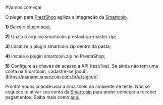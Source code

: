 #Vamos começar

O plugin para [PrestShop](http://www.prestashop.com/) agiliza a integração da [Smartcoin](https://smartcoin.com.br/).

**1)** Baixe o plugin [aqui](https://github.com/smartcoinpayments/smartcoin-prestashop/archive/master.zip);

**2)** Unzip o arquivo smartcoin-prestashop-master.zip;

**3)** Localize o plugin smartcoin.zip dentro da pasta;

**4)** Instale o plugin smartcoin.zip no PrestaShop;

**5)** Configure as chaves de acesso a API (test/live). Se ainda não tem uma conta na Smartcoin, cadastre-se [aqui].(https://manage.smartcoin.com.br/#/signup)

Pronto! Vocês já pode usar a Smartcoin no ambiente de teste. Não se esquece te ativar sua conta da [Smartcoin](https://smartcoin.com.br/) para poder começar a receber pagamentos. Saiba mais como [aqui](https://github.com/smartcoinpayments/Documentation/wiki/Ativa%C3%A7%C3%A3o-da-Conta).